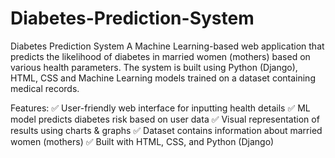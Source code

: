 # Diabetes-Prediction-System

Diabetes Prediction System
A Machine Learning-based web application that predicts the likelihood of diabetes in married women (mothers) based on various health parameters. The system is built using Python (Django), HTML, CSS and Machine Learning models trained on a dataset containing medical records.

Features:
✅ User-friendly web interface for inputting health details
✅ ML model predicts diabetes risk based on user data
✅ Visual representation of results using charts & graphs
✅ Dataset contains information about married women (mothers)
✅ Built with HTML, CSS, and Python (Django)
